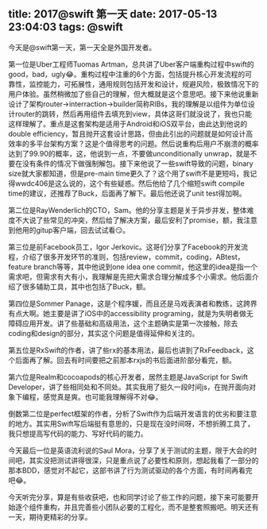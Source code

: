 title: 2017@swift 第一天
date: 2017-05-13 23:04:03
tags: @swift
---

今天是@swift第一天，第一天全是外国开发者。

<!--more-->

第一位是Uber工程师Tuomas Artman，总共讲了Uber客户端重构过程中swift的good，bad，ugly😂。重构过程中注重的6个方面，包括提升核心开发流程的可靠性，监控能力，可拓展性，通用规则包括开发和设计，规避风险，极致情况下的用户体验。虽然稍微加了些自己的理解，但大概就是这个意思吧。接下来他说重新设计了架构router->interraction->builder简称RIBs，我的理解是以组件为单位设计router的跳转，然后再用组件去填充到view，具体这哥们就没说了，我也只能这样理解了。重点是这套架构是适用于Android和iOS双平台，由此达到他说的double efficiency，暂且抛开这套设计思路，但由此引出的问题就是如何设计高效率的多平台架构方案？这是个值得思考的问题。然后说重构后用户不崩溃的概率达到了99.90的概率，这，他说到一点，不要做unconditionally unwrap，就是不要在没有条件的情况下做强制解包。接下来他说了一些swift导致的问题，binary size就大家都知道，但是pre-main time更久了？这个用了swift不是更短吗，我记得wwdc406是这么说的，这个有些疑惑。然后他给了几个缩短swift compile time的建议，还推荐了Buck，后面再了解下。最后他还说了unit test得加啊。

第二位是RayWenderlich的CTO，Sam。他的分享主题是关于异步并发，整体难度不大说了些常见的冲突，然后给了解决方案，最后安利了promise，额，我注意到他用的gitup客户端，回去试试看😏。

第三位是前Facebook员工，Igor Jerkovic。这哥们分享了Facebook的开发流程，介绍了很多开发环节的准则，包括review，commit，coding，ABtest，feature branch等等，其中他说到one idea one commit，他这里的idea是指一个需求吧，但需求有大有小，我理解是先把大需求合理分解成多个小需求。他后面介绍了很多辅助工具，其中也包括了Buck，额。

第四位是Sommer Panage，这是个程序媛，而且还是马戏表演者和教练，这跨界有点大啊。她主要是讲了iOS中的accessibility programing，就是为失明者做无障碍应用开发。讲了些基础和高级用法，这个主题确实是第一次接触，除去coding和design的部分，其实这个问题是值得延伸和关注的。

第五位是RxSwift的作者，讲了些rx的基本用法，最后也讲到了RxFeedback，这个后面再了解。回去有时间要把之前那本rxjs的书后面进阶部分看完，额。

第六位是Realm和cocoapods的核心开发者，居然主题是JavaScript for Swift Developer，讲了些相同处和不同处。其实我用了挺久一段时间js，在抛开面向对象下编程，感觉真是爽。也可能我理解得不对😂。

倒数第二位是perfect框架的作者，分析了Swift作为后端开发语言的优劣和要注意的地方。其实用Swift写后端挺有意思的，只是现在没时间呀，不想折腾工具了，我只想提高写代码的能力、写好代码的能力。

今天最后一位是英语流利说的Saul Mora，分享了关于测试的主题，限于大会的时间吧，其实没把测试讲得很深，只是重点说了必要性和原则，想起我看了一部分的那本BDD，感觉对不起它，这部书讲了行为测试驱动的各个方面，有时间再看完吧😂。

今天听完分享，算是有些收获吧，也和同学讨论了些工作的问题，接下来可能要开始逐个组件重构，并且完善些小团队必要的工程化，而不是整套照搬吧。明天还有一天，期待更精彩的分享。